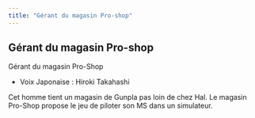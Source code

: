 ```yaml
---
title: "Gérant du magasin Pro-shop"
---
```


Gérant du magasin Pro-shop
--------------------------

Gérant du magasin Pro-Shop


- Voix Japonaise : Hiroki Takahashi


Cet homme tient un magasin de Gunpla pas loin de chez Hal. Le magasin Pro-Shop propose le jeu de piloter son MS dans un simulateur.

